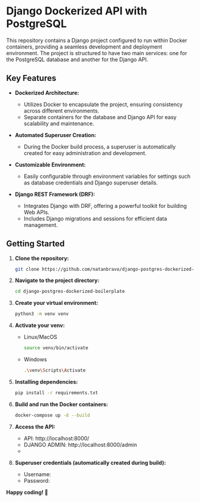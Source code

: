 # Django Dockerized API with PostgreSQL

This repository contains a Django project configured to run within Docker containers, providing a seamless development and deployment environment. The project is structured to have two main services: one for the PostgreSQL database and another for the Django API.

## Key Features

- **Dockerized Architecture:**
  - Utilizes Docker to encapsulate the project, ensuring consistency across different environments.
  - Separate containers for the database and Django API for easy scalability and maintenance.

- **Automated Superuser Creation:**
  - During the Docker build process, a superuser is automatically created for easy administration and development.

- **Customizable Environment:**
  - Easily configurable through environment variables for settings such as database credentials and Django superuser details.

- **Django REST Framework (DRF):**
  - Integrates Django with DRF, offering a powerful toolkit for building Web APIs.
  - Includes Django migrations and sessions for efficient data management.

## Getting Started

1. **Clone the repository:**
   ```bash
   git clone https://github.com/natanbravo/django-postgres-dockerized-boilerplate.git


2. **Navigate to the project directory:**
    ```bash
   cd django-postgres-dockerized-boilerplate


3. **Create your virtual environment:**
    ```bash
    python3 -m venv venv


4. **Activate your venv:**
    
    - Linux/MacOS
      ```bash
      source venv/bin/activate

    - Windows
      ```bash
      .\venv\Scripts\Activate


5. **Installing dependencies:**      
    ```bash
    pip install -r requirements.txt


5. **Build and run the Docker containers:**
    ```bash
    docker-compose up -d --build


6. **Access the API:**
   - API: http://localhost:8000/
   - DJANGO ADMIN: http://localhost:8000/admin
   - 

7. **Superuser credentials (automatically created during build):**
    - Username:<env-file-username>
    - Password:<env-file-password>




**Happy coding! 🚀**